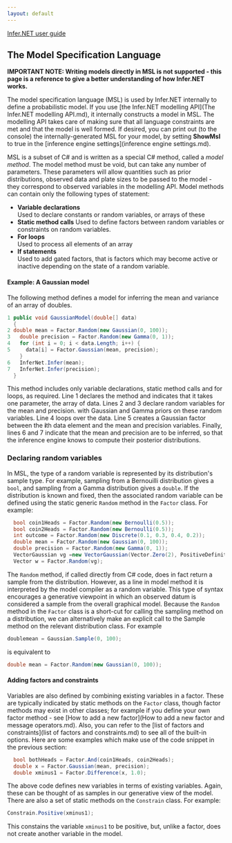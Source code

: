 ```yaml
---
layout: default 
--- 
```

[Infer.NET user guide](index.md)

## The Model Specification Language

**IMPORTANT NOTE: Writing models directly in MSL is not supported - this page is a reference to give a better understanding of how Infer.NET works.**

The model specification language (MSL) is used by Infer.NET internally to define a probabilistic model. If you use [the Infer.NET modelling API](The Infer.NET modelling API.md), it internally constructs a model in MSL. The modelling API takes care of making sure that all language constraints are met and that the model is well formed. If desired, you can print out (to the console) the internally-generated MSL for your model, by setting **ShowMsl** to true in the [inference engine settings](inference engine settings.md). 

MSL is a subset of C# and is written as a special C# method, called a _model method_. The model method must be void, but can take any number of parameters. These parameters will allow quantities such as prior distributions, observed data and plate sizes to be passed to the model - they correspond to observed variables in the modelling API. Model methods can contain only the following types of statement:

*   **Variable declarations**  
    Used to declare constants or random variables, or arrays of these
*   **Static method calls**
    Used to define factors between random variables or constraints on random variables.
*   **For loops**  
    Used to process all elements of an array
*   **If statements**    
    Used to add gated factors, that is factors which may become active or inactive depending on the state of a random variable.

#### Example: A Gaussian model

The following method defines a model for inferring the mean and variance of an array of doubles.

```csharp
1 public void GaussianModel(double[] data)  
  {  
2 double mean = Factor.Random(new Gaussian(0, 100));  
3   double precision = Factor.Random(new Gamma(0, 1));  
4   for (int i = 0; i < data.Length; i++) {  
5     data[i] = Factor.Gaussian(mean, precision);  
    }  
6   InferNet.Infer(mean);  
7   InferNet.Infer(precision);  
  }
```

This method includes only variable declarations, static method calls and for loops, as required. Line 1 declares the method and indicates that it takes one parameter, the array of data. Lines 2 and 3 declare random variables for the mean and precision. with Gaussian and Gamma priors on these random variables. Line 4 loops over the data. Line 5 creates a Gaussian factor between the **i**th data element and the mean and precision variables. Finally, lines 6 and 7 indicate that the mean and precision are to be inferred, so that the inference engine knows to compute their posterior distributions.

### Declaring random variables

In MSL, the type of a random variable is represented by its distribution's sample type. For example, sampling from a Bernouilli distribution gives a `bool`, and sampling from a Gamma distribution gives a `double`. If the distribution is known and fixed, then the associated random variable can be defined using the static generic `Random` method in the `Factor` class. For example:

```csharp
  bool coin1Heads = Factor.Random(new Bernoulli(0.5));  
  bool coin2Heads = Factor.Random(new Bernoulli(0.5));  
  int outcome = Factor.Random(new Discrete(0.1, 0.3, 0.4, 0.2));
  double mean = Factor.Random(new Gaussian(0, 100));
  double precision = Factor.Random(new Gamma(0, 1));  
  VectorGaussian vg =new VectorGaussian(Vector.Zero(2), PositiveDefiniteMatrix.Identity(2));
  Vector w = Factor.Random(vg);
```

The `Random` method, if called directly from C# code, does in fact return a sample from the distribution. However, as a line in model method it is interpreted by the model compiler as a random variable. This type of syntax encourages a generative viewpoint in which an observed datum is considered a sample from the overall graphical model. Because the `Random` method in the `Factor` class is a short-cut for calling the sampling method on a distribution, we can alternatively make an explicit call to the Sample method on the relevant distribution class. For example

```csharp
doublemean = Gaussian.Sample(0, 100);
```

 is equivalent to

```csharp
double mean = Factor.Random(new Gaussian(0, 100));
```

#### Adding factors and constraints

Variables are also defined by combining existing variables in a factor. These are typically indicated by static methods on the `Factor` class, though factor methods may exist in other classes; for example if you define your own factor method - see [How to add a new factor](How to add a new factor and message operators.md). Also, you can refer to the [list of factors and constraints](list of factors and constraints.md) to see all of the built-in options. Here are some examples which make use of the code snippet in the previous section:

```csharp
  bool bothHeads = Factor.And(coin1Heads, coin2Heads);  
  double x = Factor.Gaussian(mean, precision);  
  double xminus1 = Factor.Difference(x, 1.0);
```

The above code defines new variables in terms of existing variables. Again, these can be thought of as samples in our generative view of the model. There are also a set of static methods on the `Constrain` class. For example:

```csharp
Constrain.Positive(xminus1);
```

This constains the variable `xminus1` to be positive, but, unlike a factor, does not create another variable in the model.

